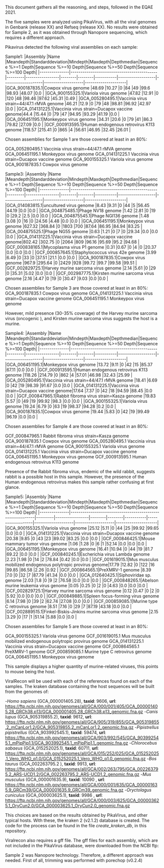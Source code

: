 This document gathers all the reasoning, and steps, followed in the EQAE 2021.

The five samples were analyzed using PikaVirus, with all the viral genomes in Genbank (release XX) and Refseq (release XX).
No results were obtained for Sample 2, as it was obtained through Nanopore sequencing, which requires a different approach.

Pikavirus detected the following viral assemblies on each sample:

Sample1:
|Assembly       |Name                                        |Meandepth|Standarddeviation|Mindepth|Maxdepth|Depthmedian|Sequence %>=1 Depth|Sequence %>=10 Depth|Sequence %>=50 Depth|Sequence %>=100 Depth|
|---------------|--------------------------------------------|---------|-----------------|--------|--------|-----------|-------------------|--------------------|--------------------|---------------------|
|GCA_900187835.1|Cowpox virus genome                         |48.69    |10.27            |0       |84      |49         |99.6               |98.93               |48.07               |0.0                  |
|GCA_900155325.1|Variola virus genome                        |47.82    |12.91            |0       |120     |48         |98.46              |97.62               |45.31               |0.49                 |
|GCA_005280495.1|Vaccinia virus strain=44/47.1 rMVA genome   |46.21    |12.9             |0       |79      |48         |98.81              |96.92               |42.97               |0.0                  |
|GCA_014131225.1|Vaccinia virus strain=Ducapox vaccine genome|44.4     |15.44            |0       |79      |47         |94.95              |93.29               |41.19               |0.0                  |
|GCA_006451195.1|Monkeypox virus genome                      |34.31    |20.6             |0       |79      |41         |86.3               |79.82               |27.09               |0.0                  |
|GCF_000913595.1|Human endogenous retrovirus K113 genome     |118.57   |215.41           |0       |865     |4          |56.61              |46.95               |32.45               |26.01                |

Chosen assemblies for Sample 1 are those covered at least in an 80%:

GCA_005280495.1	Vaccinia virus strain=44/47.1 rMVA genome
GCA_006451195.1	Monkeypox virus genome
GCA_014131225.1	Vaccinia virus strain=Ducapox vaccine genome
GCA_900155325.1	Variola virus genome
GCA_900187835.1	Cowpox virus genome


Sample3:
|Assembly       |Name                                        |Meandepth|Standarddeviation|Mindepth|Maxdepth|Depthmedian|Sequence %>=1 Depth|Sequence %>=10 Depth|Sequence %>=50 Depth|Sequence %>=100 Depth|
|---------------|--------------------------------------------|---------|-----------------|--------|--------|-----------|-------------------|--------------------|--------------------|---------------------|
|GCA_014083815.1|uncultured virus genome                     |8.43     |9.31             |0       |44      |5          |56.45              |44.19               |0.0                 |0.0                  |
|GCA_004875485.1|Phage NV18 genome                           |1.42     |2.81             |0       |19      |0          |29.2               |2.5                 |0.0                 |0.0                  |
|GCA_004875545.1|Phage NGI136 genome                         |1.48     |3.08             |0       |16      |0          |24.56              |4.48                |0.0                 |0.0                  |
|GCA_006451195.1|Monkeypox virus genome                      |627.32   |368.84           |0       |1803    |700        |87.64              |86.95               |84.94               |83.25                |
|GCA_004875525.1|Phage NG55 genome                           |0.63     |1.21             |0       |7       |0          |29.34              |0.0                 |0.0                 |0.0                  |
|GCA_014131225.1|Vaccinia virus strain=Ducapox vaccine genome|802.42   |302.75           |0       |2064    |809        |96.16              |95.69               |95.2                |94.68                |
|GCF_000838165.1|Mycoplasma virus P1 genome                  |0.31     |0.67             |0       |4       |0          |20.37              |0.0                 |0.0                 |0.0                  |
|GCF_000857645.1|Staphylococcus virus 42e genome             |3.99     |6.49             |0       |33      |0          |37.51              |21.1                |0.0                 |0.0                  |
|GCA_900187835.1|Cowpox virus genome                         |967.9    |295.64           |0       |2429    |928        |99.72              |99.7                |99.58               |99.51                |
|GCF_002829725.1|Harvey murine sarcoma virus genome          |2.14     |5.61             |0       |29      |0          |35.31              |5.02                |0.0                 |0.0                  |
|GCF_002987775.1|Kirsten murine sarcoma virus genome         |2.16     |4.47             |0       |19      |0          |30.47              |9.03                |0.0                 |0.0                  |

Chosen assemblies for Sample 3 are those covered at least in an 80%:
GCA_900187835.1	Cowpox virus genome
GCA_014131225.1	Vaccinia virus strain=Ducapox vaccine genome
GCA_006451195.1	Monkeypox virus genome

However, mild presence (30-35% coverage) of the Harvey murine sarcoma virus (oncogenic ), and Kirsten murine sarcoma virus suggests the host is a murine. 

Sample4:
|Assembly       |Name                                        |Meandepth|Standarddeviation|Mindepth|Maxdepth|Depthmedian|Sequence %>=1 Depth|Sequence %>=10 Depth|Sequence %>=50 Depth|Sequence %>=100 Depth|
|---------------|--------------------------------------------|---------|-----------------|--------|--------|-----------|-------------------|--------------------|--------------------|---------------------|
|GCA_006451195.1|Monkeypox virus genome                      |13.72    |9.11             |0       |42      |15         |85.37              |67.11               |0.0                 |0.0                  |
|GCF_000913595.1|Human endogenous retrovirus K113 genome     |118.26   |214.79           |0       |862     |4          |57.01              |46.98               |32.43               |25.99                |
|GCA_005280495.1|Vaccinia virus strain=44/47.1 rMVA genome   |18.41    |6.69             |0       |42      |19         |98.39              |91.67               |0.0                 |0.0                  |
|GCA_014131225.1|Vaccinia virus strain=Ducapox vaccine genome|17.64    |7.37             |0       |42      |18         |94.59              |88.45               |0.0                 |0.0                  |
|GCF_000847965.1|Rabbit fibroma virus strain=Kasza genome    |19.83    |5.57             |0       |49      |19         |99.92              |98.3                |0.0                 |0.0                  |
|GCA_900155325.1|Variola virus genome                        |19.24    |6.79             |0       |63      |19         |98.37              |94.28               |0.2                 |0.0                  |
|GCA_900187835.1|Cowpox virus genome                         |19.44    |5.83             |0       |42      |19         |99.49              |96.19               |0.0                 |0.0                  |

Chosen assemblies for Sample 4 are those covered at least in an 80%:

GCF_000847965.1	Rabbit fibroma virus strain=Kasza genome
GCA_900187835.1	Cowpox virus genome
GCA_005280495.1	Vaccinia virus strain=44/47.1 rMVA genome
GCA_900155325.1	Variola virus genome
GCA_014131225.1	Vaccinia virus strain=Ducapox vaccine genome
GCA_006451195.1	Monkeypox virus genome
GCF_000913595.1	Human endogenous retrovirus K113 genome


Presence of the Rabbit fibroma virus, endemic of the wild rabbit, suggests rabbit is a possible host in this sample. However, the presence of the Human endogenous retrovirus makes this sample rather confusing at first glance.

Sample5:
|Assembly       |Name                                                        |Meandepth|Standarddeviation|Mindepth|Maxdepth|Depthmedian|Sequence %>=1 Depth|Sequence %>=10 Depth|Sequence %>=50 Depth|Sequence %>=100 Depth|
|---------------|------------------------------------------------------------|---------|-----------------|--------|--------|-----------|-------------------|--------------------|--------------------|---------------------|
|GCA_900155325.1|Variola virus genome                                        |25.12    |5.11             |0       |44      |25         |99.92              |99.65               |0.0                 |0.0                  |
|GCA_014131225.1|Vaccinia virus strain=Ducapox vaccine genome                |20.38    |9.85             |0       |43      |23         |89.02              |83.25               |0.0                 |0.0                  |
|GCF_000846425.1|Mouse mammary tumor virus genome                            |1.06     |1.28             |0       |6       |1          |52.14              |0.0                 |0.0                 |0.0                  |
|GCA_006451195.1|Monkeypox virus genome                                      |16.41    |10.94            |0       |44      |19         |81.7               |69.22               |0.0                 |0.0                  |
|GCF_000840245.1|Escherichia virus Lambda genome                             |2.23     |1.98             |0       |14      |2          |78.84              |0.42                |0.0                 |0.0                  |
|GCF_001619015.1|Mus musculus mobilized endogenous polytropic provirus genome|17.79    |12.82            |0       |122     |16         |99.85              |86.58               |2.26                |0.92                 |
|GCF_000864565.1|PreXMRV-1 genome                                            |8.39     |7.0              |0       |32      |7          |87.79              |41.34               |0.0                 |0.0                  |
|GCA_012640425.1|Siphoviridae sp. genome                                     |2.03     |1.8              |0       |9       |2          |76.58              |0.0                 |0.0                 |0.0                  |
|GCF_000848265.1|Abelson murine leukemia virus genome                        |0.05     |0.25             |0       |2       |0          |4.63               |0.0                 |0.0                 |0.0                  |
|GCF_002829725.1|Harvey murine sarcoma virus genome                          |0.12     |0.47             |0       |2       |0          |5.92               |0.0                 |0.0                 |0.0                  |
|GCF_000849885.1|Spleen focus-forming virus genome                           |6.14     |7.98             |0       |39      |2          |62.74              |27.08               |0.0                 |0.0                  |
|GCF_000859085.1|Murine type C retrovirus genome                             |8.51     |7.16             |0       |29      |7          |87.19              |43.18               |0.0                 |0.0                  |
|GCF_002889515.1|Finkel-Biskis-Jinkins murine sarcoma virus genome           |2.15     |3.29             |0       |17      |1          |51.14              |5.88                |0.0                 |0.0                  |

Chosen assemblies for Sample 5 are those covered at least in an 80%:

GCA_900155325.1	Variola virus genome
GCF_001619015.1	Mus musculus mobilized endogenous polytropic provirus genome
GCA_014131225.1	Vaccinia virus strain=Ducapox vaccine genome
GCF_000864565.1	PreXMRV-1 genome
GCF_000859085.1	Murine type C retrovirus genome
GCA_006451195.1	Monkeypox virus genome

This sample displays a higher quantity of murine-related viruses, this points to mouse being the host.

ViralRecon will be used with each of the references found on each of the samples. The kraken database containing the host sequences will be built from the genomes of:

-*Homo sapiens* (GCA_000001405.28), **taxid**: 9606, **url**: https://ftp.ncbi.nlm.nih.gov/genomes/all/GCA/000/001/405/GCA_000001405.28_GRCh38.p13/GCA_000001405.28_GRCh38.p13_genomic.fna.gz
-*Canis lupus* (GCA_905319855.2), **taxid**: 9612, **url**: https://ftp.ncbi.nlm.nih.gov/genomes/all/GCA/905/319/855/GCA_905319855.2_mCanLor1.2/GCA_905319855.2_mCanLor1.2_genomic.fna.gz
-*Pipistrellus pipistrellus* (GCA_903992545.1), **taxid**: 59474, **url**: https://ftp.ncbi.nlm.nih.gov/genomes/all/GCA/903/992/545/GCA_903992545.1_mPipPip1.1/GCA_903992545.1_mPipPip1.1_genomic.fna.gz
-*Chlorocebus sabaeus* (GCA_015252025.1), **taxid**: 60711, **url**: https://ftp.ncbi.nlm.nih.gov/genomes/all/GCA/015/252/025/GCA_015252025.1_Vero_WHO_p1.0/GCA_015252025.1_Vero_WHO_p1.0_genomic.fna.gz
-*Bos taurus* (GCA_002263795.2 ), **taxid**: 9913, **url**: https://ftp.ncbi.nlm.nih.gov/genomes/all/GCA/002/263/795/GCA_002263795.2_ARS-UCD1.2/GCA_002263795.2_ARS-UCD1.2_genomic.fna.gz
-*Mus musculus* (GCA_000001635.9), **taxid**: 10090 , **url**: https://ftp.ncbi.nlm.nih.gov/genomes/all/GCA/000/001/635/GCA_000001635.9_GRCm39/GCA_000001635.9_GRCm39_genomic.fna.gz
-*Oryctolagus cuniculus* (GCA_000003625.1), **taxid**: 9986 , **url**: https://ftp.ncbi.nlm.nih.gov/genomes/all/GCA/000/003/625/GCA_000003625.1_OryCun2.0/GCA_000003625.1_OryCun2.0_genomic.fna.gz

This choices are based on the results obtained by PikaVirus, and other typical hosts. With these, the kraken 2 (v2.1.2) database is created. The code for the process can be found in the file *create_kraken_db*, in this repository.

Viralrecon also requires a gff file. The gff files for each assembly, which are not included in the PikaVirus database, were downloaded from the NCBI ftp:





Sample 2 was Nanopore technology. Therefore, a different approach was needed. First of all, trimming was performed with porechop (v0.2.4)

